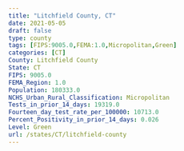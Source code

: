 ```yaml
---
title: "Litchfield County, CT"
date: 2021-05-05
draft: false
type: county
tags: [FIPS:9005.0,FEMA:1.0,Micropolitan,Green]
categories: [CT]
County: Litchfield County
State: CT
FIPS: 9005.0
FEMA_Region: 1.0
Population: 180333.0
NCHS_Urban_Rural_Classification: Micropolitan
Tests_in_prior_14_days: 19319.0
Fourteen_day_test_rate_per_100000: 10713.0
Percent_Positivity_in_prior_14_days: 0.026
Level: Green
url: /states/CT/litchfield-county
---
```



